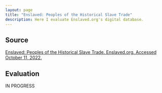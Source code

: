 ```yaml
---
layout: page
title: "Enslaved: Peoples of the Historical Slave Trade"
description: Here I evaluate Enslaved.org's digital database.
---
```

## Source

[Enslaved: Peoples of the Historical Slave Trade. Enslaved.org. Accessed October 11, 2022.](https://enslaved.org.)

## Evaluation

IN PROGRESS
